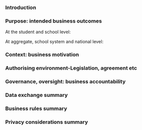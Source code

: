 ### Introduction

### Purpose: intended business outcomes

At the student and school level: 

At aggregate, school system and national level: 

### Context: business motivation


### Authorising environment-Legislation, agreement etc


### Governance, oversight: business accountability 


### Data exchange summary


### Business rules summary 


### Privacy considerations summary



